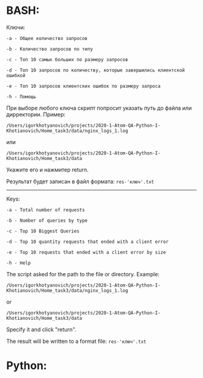 # BASH:

Ключи:

`-a - Общее количество запросов`

`-b - Количество запросов по типу`

`-c - Топ 10 самых больших по размеру запросов`

`-d - Топ 10 запросов по количеству, которые завершились клиентской ошибкой`

`-e - Топ 10 запросов клиентских ошибок по размеру запроса`

`-h - Помощь`

При выборе любого ключа скрипт попросит указать путь до файла или дирректории.
Пример:

`/Users/igorkhotyanovich/projects/2020-1-Atom-QA-Python-I-Khotianovich/Home_task3/data/nginx_logs_1.log`

или

`/Users/igorkhotyanovich/projects/2020-1-Atom-QA-Python-I-Khotianovich/Home_task3/data`


Укажите его и нажмитер return.


Результат будет записан в файл формата: `res-'ключ'.txt`


_____


Keys:


`-a - Total number of requests`

`-b - Number of queries by type`

`-c - Top 10 Biggest Queries`

`-d - Top 10 quantity requests that ended with a client error`

`-e - Top 10 requests that ended with a client error by size`

`-h - Help`



The script asked for the path to the file or directory.
Example:

`/Users/igorkhotyanovich/projects/2020-1-Atom-QA-Python-I-Khotianovich/Home_task3/data/nginx_logs_1.log`

or

`/Users/igorkhotyanovich/projects/2020-1-Atom-QA-Python-I-Khotianovich/Home_task3/data`


Specify it and click "return".


The result will be written to a format file: `res-'ключ'.txt`

# Python:


